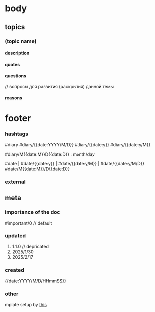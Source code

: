 
# body
## topics
### (topic name)
#### description 
#### quotes
#### questions
// вопросы для развития (раскрытия) данной темы 
#### reasons 
# footer
### hashtags

#diary #diary/{{date:YYYY/M/D}} #diary/{{date:y}} #diary/{{date:y/M}}

#diary/M{{date:M}}D{{date:D}} : month/day

#date | #date/{{date:y}} | #date/{{date:y/M}} | #date/{{date:y/M/D}}
#date/M{{date:M}}/D{{date:D}}
### external
## meta
### importance of the doc
#important/0 // default
### updated
1. 1.1.0 // depricated
2. 2025/1/30
3. 2025/2/17
### created
 {{date:YYYY/M/D/HHmmSS}}
### other
mplate setup by [this](https://help.obsidian.md/web-clipper/variables)

